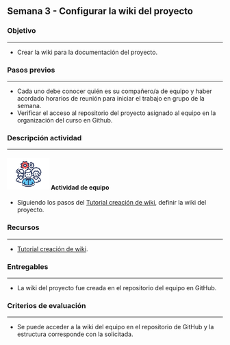 ## Semana 3 - Configurar la wiki del proyecto

### Objetivo

----

* Crear la wiki para la documentación del proyecto.
   
### Pasos previos
----

* Cada uno debe conocer quién es su compañero/a de equipo y haber acordado horarios de reunión para iniciar el trabajo en grupo de la semana.
* Verificar el acceso al repositorio del proyecto asignado al equipo en la organización del curso en Github.

### Descripción actividad

----

#### ![](./../../assets/images/grupo.png) Actividad de equipo

* Siguiendo los pasos del [Tutorial creación de wiki](https://misovirtual.virtual.uniandes.edu.co/codelabs/wiki_github/index.html?index=..%2F..index#0), definir la wiki del proyecto.


### Recursos

---

* [Tutorial creación de wiki](https://misovirtual.virtual.uniandes.edu.co/codelabs/wiki_github/index.html?index=..%2F..index#0).

### Entregables

---

* La wiki del proyecto fue creada en el repositorio del equipo en GitHub.

### Criterios de evaluación

---

* Se puede acceder a la wiki del equipo en el repositorio de GitHub y la estructura corresponde con la solicitada.
 
  
